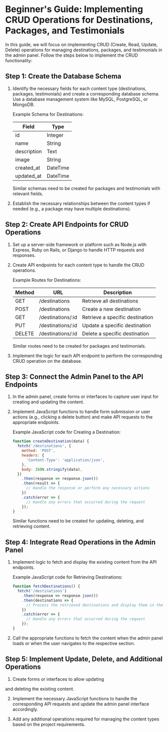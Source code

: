 # Beginner's Guide: Implementing CRUD Operations for Destinations, Packages, and Testimonials

In this guide, we will focus on implementing CRUD (Create, Read, Update, Delete) operations for managing destinations, packages, and testimonials in the admin panel. Follow the steps below to implement the CRUD functionality:

## Step 1: Create the Database Schema

1. Identify the necessary fields for each content type (destinations, packages, testimonials) and create a corresponding database schema. Use a database management system like MySQL, PostgreSQL, or MongoDB.

   Example Schema for Destinations:

   | Field       | Type         |
   | ----------- | ------------ |
   | id          | Integer      |
   | name        | String       |
   | description | Text         |
   | image       | String       |
   | created_at  | DateTime     |
   | updated_at  | DateTime     |

   Similar schemas need to be created for packages and testimonials with relevant fields.

2. Establish the necessary relationships between the content types if needed (e.g., a package may have multiple destinations).

## Step 2: Create API Endpoints for CRUD Operations

1. Set up a server-side framework or platform such as Node.js with Express, Ruby on Rails, or Django to handle HTTP requests and responses.

2. Create API endpoints for each content type to handle the CRUD operations.

   Example Routes for Destinations:

   | Method | URL                    | Description                 |
   | ------ | ---------------------- | --------------------------- |
   | GET    | /destinations          | Retrieve all destinations   |
   | POST   | /destinations          | Create a new destination    |
   | GET    | /destinations/:id      | Retrieve a specific destination |
   | PUT    | /destinations/:id      | Update a specific destination |
   | DELETE | /destinations/:id      | Delete a specific destination |

   Similar routes need to be created for packages and testimonials.

3. Implement the logic for each API endpoint to perform the corresponding CRUD operation on the database.

## Step 3: Connect the Admin Panel to the API Endpoints

1. In the admin panel, create forms or interfaces to capture user input for creating and updating the content.

2. Implement JavaScript functions to handle form submission or user actions (e.g., clicking a delete button) and make API requests to the appropriate endpoints.

   Example JavaScript code for Creating a Destination:

   ```javascript
   function createDestination(data) {
     fetch('/destinations', {
       method: 'POST',
       headers: {
         'Content-Type': 'application/json',
       },
       body: JSON.stringify(data),
     })
       .then(response => response.json())
       .then(result => {
         // Handle the response or perform any necessary actions
       })
       .catch(error => {
         // Handle any errors that occurred during the request
       });
   }
   ```

   Similar functions need to be created for updating, deleting, and retrieving content.

## Step 4: Integrate Read Operations in the Admin Panel

1. Implement logic to fetch and display the existing content from the API endpoints.

   Example JavaScript code for Retrieving Destinations:

   ```javascript
   function fetchDestinations() {
     fetch('/destinations')
       .then(response => response.json())
       .then(destinations => {
         // Process the retrieved destinations and display them in the admin panel
       })
       .catch(error => {
         // Handle any errors that occurred during the request
       });
   }
   ```

2. Call the appropriate functions to fetch the content when the admin panel loads or when the user navigates to the respective section.

## Step 5: Implement Update, Delete, and Additional Operations

1. Create forms or interfaces to allow updating

 and deleting the existing content.

2. Implement the necessary JavaScript functions to handle the corresponding API requests and update the admin panel interface accordingly.

3. Add any additional operations required for managing the content types based on the project requirements.


